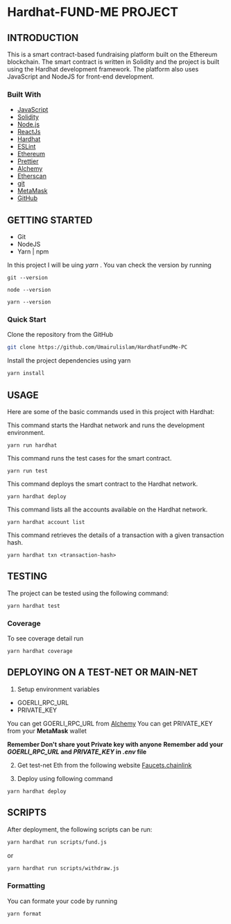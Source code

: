 # Hardhat-FUND-ME PROJECT

## INTRODUCTION
This is a smart contract-based fundraising platform built on the Ethereum blockchain. The smart contract is written in Solidity and the project is built using the Hardhat development framework. The platform also uses JavaScript and NodeJS for front-end development.
### Built With
*  [JavaScript](https://www.javascript.com/)
*  [Solidity](https://docs.soliditylang.org/en/v0.8.18/)
*  [Node.js](https://nodejs.org/en/)
*  [ReactJs](https://reactjs.org/)
*  [Hardhat](https://hardhat.org/)
*  [ESLint](https://eslint.org/)
*  [Ethereum](https://ethereum.org/en/)
*  [Prettier](https://prettier.io/)
*  [Alchemy](https://www.alchemy.com/)
*  [Etherscan](https://etherscan.io/)
*  [git](https://git-scm.com/)
*  [MetaMask](https://metamask.io/)
*  [GitHub](https://github.com/)

## GETTING STARTED
* Git
* NodeJS
* Yarn | npm

In this project I will be uing *yarn* .
You van check the version by running
```shell
git --version
```
```shell
node --version
```
```shell
yarn --version
```
### Quick Start
Clone the repository from the GitHub
```bash
git clone https://github.com/Umairulislam/HardhatFundMe-PC
```
Install the project dependencies using yarn
```bash
yarn install
```

## USAGE
Here are some of the basic commands used in this project with Hardhat:

This command starts the Hardhat network and runs the development environment.
```shell
yarn run hardhat
```
This command runs the test cases for the smart contract.
```shell
yarn run test
```
This command deploys the smart contract to the Hardhat network.
```shell
yarn hardhat deploy
```
This command lists all the accounts available on the Hardhat network.
```shell
yarn hardhat account list
```
This command retrieves the details of a transaction with a given transaction hash.
```shell
yarn hardhat txn <transaction-hash>
```

## TESTING
The project can be tested using the following command:
```shell
yarn hardhat test
```
### Coverage
To see coverage detail run
```shell
yarn hardhat coverage
```

## DEPLOYING ON A TEST-NET OR MAIN-NET
1. Setup environment variables
* GOERLI_RPC_URL
* PRIVATE_KEY

You can get GOERLI_RPC_URL from [Alchemy](https://www.alchemy.com/)
You can get PRIVATE_KEY from your **MetaMask** wallet

**Remember Don't share yout Private key with anyone**
**Remember add your *GOERLI_RPC_URL* and *PRIVATE_KEY* in *.env* file**

2. Get test-net Eth from the following website
[Faucets.chainlink](https://faucets.chain.link/)

3. Deploy using following command
```shell
yarn hardhat deploy
```

## SCRIPTS
After deployment, the following scripts can be run:
```bash
yarn hardhat run scripts/fund.js
```
or
```bash
yarn hardhat run scripts/withdraw.js
```
### Formatting
You can formate your code by running
```bash
yarn format
```
